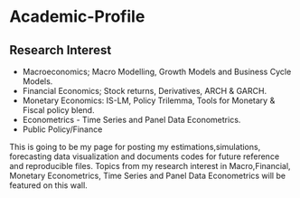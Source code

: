 # Academic-Profile
## Research Interest 
* Macroeconomics; Macro Modelling, Growth Models and Business Cycle Models.
* Financial Economics; Stock returns, Derivatives, ARCH & GARCH. 
* Monetary Economics: IS-LM, Policy Trilemma, Tools for Monetary & Fiscal policy blend.  
* Econometrics - Time Series and Panel Data Econometrics.
* Public Policy/Finance

This is going to be my page for posting my estimations,simulations, forecasting data visualization and documents codes for future reference and reproducible files. Topics from my research interest in Macro,Financial, Monetary Econometrics, Time Series and Panel Data Econometrics will be featured on this wall. 